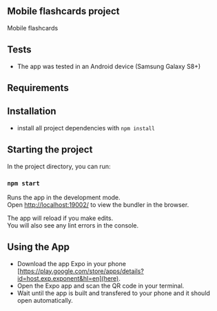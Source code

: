 
## Mobile flashcards project
  Mobile flashcards 

## Tests
* The app was tested in an Android device (Samsung Galaxy S8+)
## Requirements


## Installation

* install all project dependencies with `npm install`

## Starting the project

In the project directory, you can run:

### `npm start`

Runs the app in the development mode.<br>
Open [http://localhost:19002/](http://localhost:19002/) to view the bundler in the browser.

The app will reload if you make edits.<br>
You will also see any lint errors in the console.


## Using the App

* Download the app Expo in your phone [https://play.google.com/store/apps/details?id=host.exp.exponent&hl=en](here).
* Open the Expo app and scan the QR code in your terminal.
* Wait until the app is built and transfered to your phone and it should open automatically.




